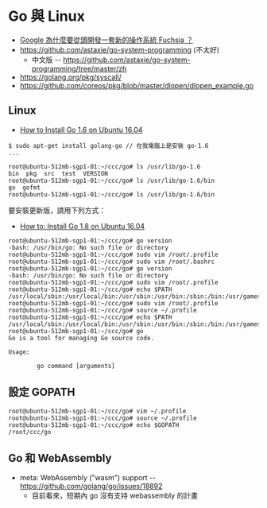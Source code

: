 # Go 與 Linux

* [Google 為什麼要從頭開發一套新的操作系統 Fuchsia ？](https://www.inside.com.tw/2016/08/22/google-fuchsia)
* https://github.com/astaxie/go-system-programming (不太好)
  * 中文版 -- https://github.com/astaxie/go-system-programming/tree/master/zh
* https://golang.org/pkg/syscall/
* https://github.com/coreos/pkg/blob/master/dlopen/dlopen_example.go

## Linux

* [How to Install Go 1.6 on Ubuntu 16.04](https://www.digitalocean.com/community/tutorials/how-to-install-go-1-6-on-ubuntu-16-04)

```
$ sudo apt-get install golang-go // 在我電腦上是安裝 go-1.6
...

root@ubuntu-512mb-sgp1-01:~/ccc/go# ls /usr/lib/go-1.6
bin  pkg  src  test  VERSION
root@ubuntu-512mb-sgp1-01:~/ccc/go# ls /usr/lib/go-1.6/bin
go  gofmt
root@ubuntu-512mb-sgp1-01:~/ccc/go# ls /usr/lib/go-1.6/bin

```

要安裝更新版，請用下列方式：

* [How to: Install Go 1.8 on Ubuntu 16.04](https://medium.com/@patdhlk/how-to-install-go-1-8-on-ubuntu-16-04-710967aa53c9)

```
root@ubuntu-512mb-sgp1-01:~/ccc/go# go version
-bash: /usr/bin/go: No such file or directory
root@ubuntu-512mb-sgp1-01:~/ccc/go# sudo vim /root/.profile
root@ubuntu-512mb-sgp1-01:~/ccc/go# sudo vim /root/.bashrc
root@ubuntu-512mb-sgp1-01:~/ccc/go# go version
-bash: /usr/bin/go: No such file or directory
root@ubuntu-512mb-sgp1-01:~/ccc/go# sudo vim /root/.profile
root@ubuntu-512mb-sgp1-01:~/ccc/go# echo $PATH
/usr/local/sbin:/usr/local/bin:/usr/sbin:/usr/bin:/sbin:/bin:/usr/games:/usr/local/games:/snap/bin
root@ubuntu-512mb-sgp1-01:~/ccc/go# sudo vim /root/.profile
root@ubuntu-512mb-sgp1-01:~/ccc/go# source ~/.profile
root@ubuntu-512mb-sgp1-01:~/ccc/go# echo $PATH
/usr/local/sbin:/usr/local/bin:/usr/sbin:/usr/bin:/sbin:/bin:/usr/games:/usr/local/games:/snap/bin:/usr/local/go/bin
root@ubuntu-512mb-sgp1-01:~/ccc/go# go
Go is a tool for managing Go source code.

Usage:

        go command [arguments]
```

## 設定 GOPATH

```
root@ubuntu-512mb-sgp1-01:~/ccc/go# vim ~/.profile
root@ubuntu-512mb-sgp1-01:~/ccc/go# source ~/.profile
root@ubuntu-512mb-sgp1-01:~/ccc/go# echo $GOPATH
/root/ccc/go

```

## Go 和 WebAssembly

* meta: WebAssembly ("wasm") support  -- https://github.com/golang/go/issues/18892
  * 目前看來，短期內 go 沒有支持 webassembly 的計畫